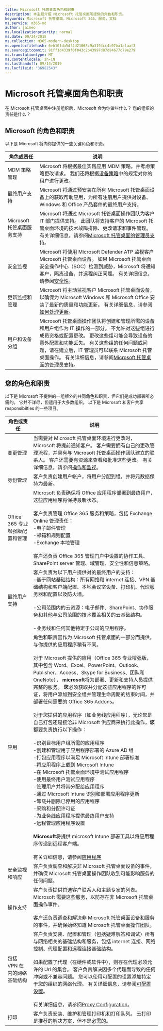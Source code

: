 ```yaml
---
title: Microsoft 托管桌面角色和职责
description: 本主题介绍 Microsoft 托管桌面所提供的角色和职责。
keywords: Microsoft 托管桌面，Microsoft 365，服务，文档
ms.service: m365-md
author: jaimeo
ms.localizationpriority: normal
ms.date: 09/24/2018
ms.collection: M365-modern-desktop
ms.openlocfilehash: 6eb10fda5df4d21068c9a3194cc4b97ba1afaaf3
ms.sourcegitcommit: 91ff1d4339f0f043c2b43997d87d84677c79e279
ms.translationtype: MT
ms.contentlocale: zh-CN
ms.lasthandoff: 09/14/2019
ms.locfileid: "36982543"
---
```

# <a name="microsoft-managed-desktop-roles-and-responsibilities"></a>Microsoft 托管桌面角色和职责


<!--This topic is the target for a "Learn more" link in the Admin Portal (aka.ms/admin-access); do not delete.-->
<!-- from Roles and responsibilities -->

在 Microsoft 托管桌面中注册组织后，Microsoft 会为你做些什么？ 您的组织的责任是什么？

## <a name="microsofts-roles-and-responsibilities"></a>Microsoft 的角色和职责

以下是 Microsoft 将向你提供的一些关键角色和职责。

角色或责任 | 说明
--- | ---
MDM 策略管理 | Microsoft 将根据最佳实践应用 MDM 策略，并考虑策略更改请求。 我们还将根据[设备策略](../service-description/device-policies.md)中的规定对你的租户进行更改。
最终用户支持 | Microsoft 将通过预安装在所有 Microsoft 托管桌面设备上的获取帮助应用，为所有注册用户提供对设备、Windows 和 Office 产品套件的最终用户支持。 
Microsoft 托管桌面服务支持 | Microsoft 将通过 Microsoft 托管桌面操作团队为客户 IT 部门提供支持。 此团队将支持客户的 Microsoft 托管桌面环境的技术故障排除、更改请求和事件管理。 有关详细信息，请参阅[Microsoft 托管桌面的管理员支持](../working-with-managed-desktop/admin-support.md)。
安全监视 | Microsoft 将使用 Microsoft Defender ATP 监视客户 Microsoft 托管桌面设备。 如果 Microsoft 托管桌面安全操作中心（SOC）检测到威胁，Microsoft 将通知客户，隔离设备，并远程纠正问题。 有关详细信息，请参阅[安全性](../service-description/security.md)。
更新监控和管理 | Microsoft 将主动监视客户 Microsoft 托管桌面设备，以确保为 Microsoft Windows 和 Microsoft Office 安装了最新的质量和功能更新。 有关详细信息，请参阅[如何处理更新](../service-description/updates.md)。
用户和设备分组 | Microsoft 托管桌面操作团队将创建和管理所需的设备和用户组作为 IT 操作的一部分。 不允许对这些组进行成员资格或配置更改。 更改这些组可能会导致设备的意外配置和功能丢失。 有关这些组的任何问题或问题，请在建立后，IT 管理员可以联系 Microsoft 托管桌面操作。 有关详细信息，请参阅[Microsoft 托管桌面的管理员支持](../working-with-managed-desktop/admin-support.md)。

## <a name="your-roles-and-responsibilities"></a>您的角色和职责

以下是 Microsoft 不提供的一组额外的共同角色和职责，但它们是成功部署所必需的。 它并不详尽，但适用于大多数组织。 以下是 Microsoft 和客户共享 responsibilties 的一些项目。 

角色或责任 | 说明
--- | ---
变更管理 | 当需要对 Microsoft 托管桌面环境进行更改时，Microsoft 将提前通知客户。 客户需要拥有自己的更改管理流程，并具有与 Microsoft 托管桌面操作团队建立的联系人。 客户还需要有资源来查看和批准这些更改。 有关详细信息，请参阅[操作和监视](../service-description/operations-and-monitoring.md)。  
身份管理 | 客户负责创建用户帐户，将用户分配到组，并将元数据保持为最新。 
Office 365 专业增强版配置和管理 | Microsoft 负责确保将 Office 应用程序部署到最终用户，这些应用程序将保持最新状态。 <br><br> 客户负责管理 Office 365 服务和策略，包括 Exchange Online 管理责任：<br>-电子邮件管理<br>-邮箱和规则配置<br>-Exchange 本地管理<br><br>客户还负责 Office 365 管理门户中设置的协作工具、SharePoint server 管理、域管理、安全性和信息策略。 
最终用户支持 | 客户负责为以下用户提供对的最终用户的支持： <br>-基于网站基础结构：所有网络和 internet 连接、VPN 基础结构和客户端配置、本地会议室设备、打印机、代理服务器和配置以及防火墙。<br><br>-公司范围内的云资源：电子邮件、SharePoint、协作服务和其他与公司范围的技术覆盖相关的云基础结构。<br><br>-业务线和任何其他特定于公司的应用程序。
应用 | 角色和职责因作为 Microsoft 托管桌面的一部分而提供，与你提供的应用程序稍有不同。 <br><br>对于 Microsoft 提供的应用（Office 365 专业增强版，其中包含 Word、Excel、PowerPoint、Outlook、Publisher、Access、Skype for Business、团队和 OneNote）， **microsoft**将为部署、更新和支持人员提供完整的服务。 **您**必须获取并分配这些应用程序的许可证，将用户添加到安全组并管理生命周期的结束时间，并部署任何需要的 Office 365 Addons。<br><br>对于您提供的应用程序（如业务线应用程序），无论您是自己打包还是接洽非 Microsoft 供应商来执行此操作，**您**都要负责执行以下操作： <br><br>-识别目标用户组所需的应用程序<br>-创建和管理用于应用程序部署的 Azure AD 组<br>-打包应用程序以满足 Microsoft Intune 部署标准<br>-将应用程序上载到 Microsoft Intune<br>-在 Microsoft 托管桌面环境中测试应用程序<br>-使用最终用户测试应用程序<br>-管理用户并将其分配给应用程序<br>-通过 Microsoft Intune 识别和部署应用程序更新<br>-卸载并删除已停用的应用程序<br>-采购和分配许可证<br>-为业务线应用程序提供最终用户支持<br>-远程管理应用程序设置<br><br>**Microsoft**将提供 microsoft Intune 部署工具以将应用程序传递到远程客户端。<br><br>有关详细信息，请参阅[应用程序](../get-ready/apps.md)
安全监视和响应 | 客户负责调查和解决非 Microsoft 托管桌面设备的事件，并确保 Microsoft 托管桌面操作团队收到可能影响服务的任何问题。
操作支持 | 客户负责提供首选客户联系人和主题专家的列表。 Microsoft 需要这些服务，以防存在非 Microsoft 托管桌面操作事件。 <br><br>客户还负责调查和解决非 Microsoft 托管桌面设备和服务的事件，并确保始终知道 Microsoft 托管桌面操作团队。
包括 VPN 在内的网络基础结构 | 客户负责安装、配置和管理（包括疑难解答和调试）所有与网络相关的基础结构和服务，包括 internet 连接、网络控制、代理配置和远程连接基础结构。<br><br>如果配置了代理（在硬件或软件中），则存在代理必须允许的 Url 的集合。 客户负责解决因多个代理而导致的任何冲突或不兼容问题。 您可以使用可配置的设置添加特定于您的组织的网络代理。 有关详细信息，请参阅[可配置设置](../working-with-managed-desktop/config-setting-ref.md#proxy)。<br><br>有关详细信息，请参阅[Proxy Configuration](../get-ready/network.md)。
打印 | 客户负责安装、维护和管理打印机和打印队列。 云打印是推荐的解决方案，但不是必需的。 




